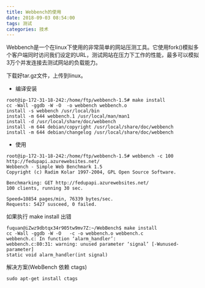 ```yaml
---
title: Webbench的使用
date: 2018-09-03 08:54:00
tags: 测试
categories: 技术
---
```


  Webbench是一个在linux下使用的非常简单的网站压测工具。它使用fork()模拟多个客户端同时访问我们设定的URL，测试网站在压力下工作的性能，最多可以模拟3万个并发连接去测试网站的负载能力。  

  下载好tar.gz文件，上传到linux。  

<!-- more -->

* 编译安装
``` 
root@ip-172-31-18-242:/home/ftp/webbench-1.5# make install
cc -Wall -ggdb -W -O  -o webbench webbench.o  
install -s webbench /usr/local/bin    
install -m 644 webbench.1 /usr/local/man/man1    
install -d /usr/local/share/doc/webbench
install -m 644 debian/copyright /usr/local/share/doc/webbench
install -m 644 debian/changelog /usr/local/share/doc/webbench
```
* 使用
```
root@ip-172-31-18-242:/home/ftp/webbench-1.5# webbench -c 100 http://fedupapi.azurewebsites.net/
Webbench - Simple Web Benchmark 1.5
Copyright (c) Radim Kolar 1997-2004, GPL Open Source Software.

Benchmarking: GET http://fedupapi.azurewebsites.net/
100 clients, running 30 sec.

Speed=10854 pages/min, 76339 bytes/sec.
Requests: 5427 susceed, 0 failed.
```

如果执行 make install 出错
```
fuquan@iZwz9dbtqx34r905tw9mv7Z:~/WebBench$ make install
cc -Wall -ggdb -W -O   -c -o webbench.o webbench.c
webbench.c: In function ‘alarm_handler’:
webbench.c:80:31: warning: unused parameter ‘signal’ [-Wunused-parameter]
static void alarm_handler(int signal)
```

解决方案(WebBench 依赖 ctags)
```
sudo apt-get install ctags 
```